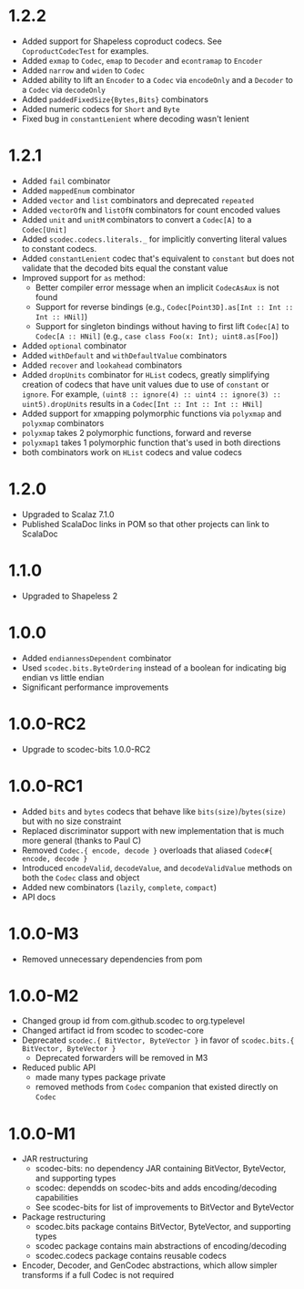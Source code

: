1.2.2
=====
 - Added support for Shapeless coproduct codecs. See `CoproductCodecTest` for examples.
 - Added `exmap` to `Codec`, `emap` to `Decoder` and `econtramap` to `Encoder`
 - Added `narrow` and `widen` to `Codec`
 - Added ability to lift an `Encoder` to a `Codec` via `encodeOnly` and a `Decoder` to a `Codec` via `decodeOnly`
 - Added `paddedFixedSize{Bytes,Bits}` combinators
 - Added numeric codecs for `Short` and `Byte`
 - Fixed bug in `constantLenient` where decoding wasn't lenient

1.2.1
=====
 - Added `fail` combinator
 - Added `mappedEnum` combinator
 - Added `vector` and `list` combinators and deprecated `repeated`
 - Added `vectorOfN` and `listOfN` combinators for count encoded values
 - Added `unit` and `unitM` combinators to convert a `Codec[A]` to a `Codec[Unit]`
 - Added `scodec.codecs.literals._` for implicitly converting literal values to constant codecs.
 - Added `constantLenient` codec that's equivalent to `constant` but does not validate that the decoded bits equal the constant value
 - Improved support for `as` method:
   - Better compiler error message when an implicit `CodecAsAux` is not found
   - Support for reverse bindings (e.g., `Codec[Point3D].as[Int :: Int :: Int :: HNil]`)
   - Support for singleton bindings without having to first lift `Codec[A]` to `Codec[A :: HNil]` (e.g., `case class Foo(x: Int); uint8.as[Foo]`)
 - Added `optional` combinator
 - Added `withDefault` and `withDefaultValue` combinators
 - Added `recover` and `lookahead` combinators
 - Added `dropUnits` combinator for `HList` codecs, greatly simplifying creation of codecs that have unit values due to use of `constant` or `ignore`.
   For example, `(uint8 :: ignore(4) :: uint4 :: ignore(3) :: uint5).dropUnits` results in a `Codec[Int :: Int :: Int :: HNil]`
 - Added support for xmapping polymorphic functions via `polyxmap` and `polyxmap` combinators
  - `polyxmap` takes 2 polymorphic functions, forward and reverse 
  - `polyxmap1` takes 1 polymorphic function that's used in both directions
  - both combinators work on `HList` codecs and value codecs

1.2.0
=====
 - Upgraded to Scalaz 7.1.0
 - Published ScalaDoc links in POM so that other projects can link to ScalaDoc

1.1.0
=====
 - Upgraded to Shapeless 2

1.0.0
=====
 - Added `endiannessDependent` combinator
 - Used `scodec.bits.ByteOrdering` instead of a boolean for indicating big endian vs little endian
 - Significant performance improvements

1.0.0-RC2
=========
 - Upgrade to scodec-bits 1.0.0-RC2

1.0.0-RC1
========
 - Added `bits` and `bytes` codecs that behave like `bits(size)`/`bytes(size)` but with no size constraint
 - Replaced discriminator support with new implementation that is much more general (thanks to Paul C)
 - Removed `Codec.{ encode, decode }` overloads that aliased `Codec#{ encode, decode }`
 - Introduced `encodeValid`, `decodeValue`, and `decodeValidValue` methods on both the `Codec` class and object
 - Added new combinators (`lazily`, `complete`, `compact`)
 - API docs

1.0.0-M3
========
 - Removed unnecessary dependencies from pom

1.0.0-M2
========
 - Changed group id from com.github.scodec to org.typelevel
 - Changed artifact id from scodec to scodec-core
 - Deprecated `scodec.{ BitVector, ByteVector }` in favor of `scodec.bits.{ BitVector, ByteVector }`
   - Deprecated forwarders will be removed in M3
 - Reduced public API
   - made many types package private
   - removed methods from `Codec` companion that existed directly on `Codec`

1.0.0-M1
========
 - JAR restructuring
   - scodec-bits: no dependency JAR containing BitVector, ByteVector, and supporting types
   - scodec: dependds on scodec-bits and adds encoding/decoding capabilities
   - See scodec-bits for list of improvements to BitVector and ByteVector
 - Package restructuring
   - scodec.bits package contains BitVector, ByteVector, and supporting types
   - scodec package contains main abstractions of encoding/decoding
   - scodec.codecs package contains reusable codecs
 - Encoder, Decoder, and GenCodec abstractions, which allow simpler transforms if a full Codec is not required
